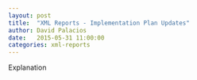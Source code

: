 ```yaml
---
layout: post
title:  "XML Reports - Implementation Plan Updates"
author: David Palacios
date:   2015-05-31 11:00:00
categories: xml-reports
---
```

Explanation
